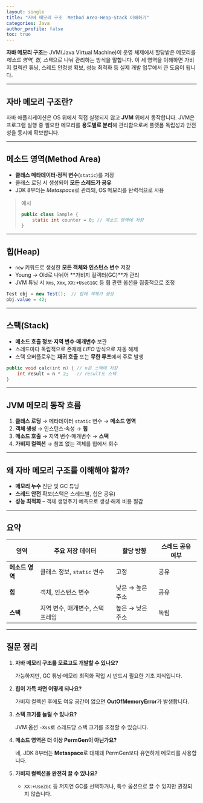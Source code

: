 ```yaml
---
layout: single
title: "자바 메모리 구조  Method Area·Heap·Stack 이해하기"
categories: Java
author_profile: false
toc: true
---
```


**자바 메모리 구조**는 JVM(Java Virtual Machine)이 운영 체제에서 할당받은 메모리를 *메소드 영역*, *힙*, *스택*으로 나눠 관리하는 방식을 말합니다. 이 세 영역을 이해하면 가비지 컬렉션 튜닝, 스레드 안정성 확보, 성능 최적화 등 실제 개발 업무에서 큰 도움이 됩니다.

------

## 자바 메모리 구조란?

자바 애플리케이션은 OS 위에서 직접 실행되지 않고 **JVM** 위에서 동작합니다. JVM은 프로그램 실행 중 필요한 메모리를 **용도별로 분리**해 관리함으로써 플랫폼 독립성과 안전성을 동시에 확보합니다.

------

## 메소드 영역(Method Area)

- **클래스 메타데이터·정적 변수**(`static`)를 저장
- 클래스 로딩 시 생성되어 **모든 스레드가 공유**
- JDK 8부터는 *Metaspace*로 관리돼, OS 메모리를 탄력적으로 사용

> 예시
>
> ```java
> public class Sample {
>     static int counter = 0; // 메소드 영역에 저장
> }
> ```

------

## 힙(Heap)

- `new` 키워드로 생성한 **모든 객체와 인스턴스 변수** 저장
- Young → Old로 나뉘어 **가비지 컬렉터(GC)**가 관리
- JVM 튜닝 시 `Xms`, `Xmx`, `XX:+UseG1GC` 등 힙 관련 옵션을 집중적으로 조정

```java
Test obj = new Test();  // 힙에 객체가 생성
obj.value = 42;
```

------

## 스택(Stack)

- **메소드 호출 정보·지역 변수·매개변수** 보관
- 스레드마다 독립적으로 존재해 *LIFO* 방식으로 자동 해제
- 스택 오버플로우는 **재귀 호출** 또는 **무한 루프**에서 주로 발생

```java
public void calc(int n) { // n은 스택에 저장
    int result = n * 2;   // result도 스택
}
```

------

## JVM 메모리 동작 흐름

1. **클래스 로딩** → 메타데이터·`static` 변수 → **메소드 영역**
2. **객체 생성** → 인스턴스·속성 → **힙**
3. **메소드 호출** → 지역 변수·매개변수 → **스택**
4. **가비지 컬렉션** → 참조 없는 객체를 힙에서 회수

------

## 왜 자바 메모리 구조를 이해해야 할까?

- **메모리 누수** 진단 및 GC 튜닝
- **스레드 안전** 확보(스택은 스레드별, 힙은 공유)
- **성능 최적화** – 객체 생명주기 예측으로 생성·해제 비용 절감

------

## 요약

| 영역            | 주요 저장 데이터                 | 할당 방향        | 스레드 공유 여부 |
| --------------- | -------------------------------- | ---------------- | ---------------- |
| **메소드 영역** | 클래스 정보, `static` 변수       | 고정             | 공유             |
| **힙**          | 객체, 인스턴스 변수              | 낮은 → 높은 주소 | 공유             |
| **스택**        | 지역 변수, 매개변수, 스택 프레임 | 높은 → 낮은 주소 | 독립             |

------

## 질문 정리

1. **자바 메모리 구조를 모르고도 개발할 수 있나요?**

   가능하지만, GC 튜닝·메모리 최적화 작업 시 반드시 필요한 기초 지식입니다.

2. **힙이 가득 차면 어떻게 되나요?**

   가비지 컬렉션 후에도 여유 공간이 없으면 **OutOfMemoryError**가 발생합니다.

3. **스택 크기를 늘릴 수 있나요?**

   JVM 옵션 `-Xss`로 스레드당 스택 크기를 조정할 수 있습니다.

4. **메소드 영역은 더 이상 PermGen이 아닌가요?**

   네, JDK 8부터는 **Metaspace**로 대체돼 PermGen보다 유연하게 메모리를 사용합니다.

5. **가비지 컬렉션을 완전히 끌 수 있나요?**

   - `XX:+UseZGC` 등 저지연 GC를 선택하거나, 특수 옵션으로 끌 수 있지만 권장되지 않습니다.
